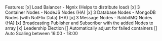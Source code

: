 
Features:
[x] Load Balancer - Ngnix (Helps to distribute load)
[x] 3 Container Nodes - NodeJS Nodes (HA)
[x] 3 Database Nodes - MongoDB Nodes (with NotFlix Data) (HA)
[x] 3 Message Nodes - RabbitMQ Nodes (HA)
[x] Broadcasting Publisher and Subscriber with the added Nodes to array
[x] Leadership Election
[] Automatically adjust for failed containers
[] Auto Scaling between 16:00 - 18:00

